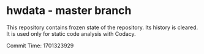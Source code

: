 # hwdata - master branch

This repository contains frozen state of the repository.
Its history is cleared. It is used only for static code
analysis with Codacy.

Commit Time: 1701323929